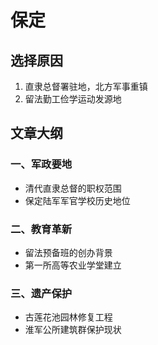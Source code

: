 # 保定

## 选择原因
1. 直隶总督署驻地，北方军事重镇
2. 留法勤工俭学运动发源地

## 文章大纲
### 一、军政要地
- 清代直隶总督的职权范围
- 保定陆军军官学校历史地位

### 二、教育革新
- 留法预备班的创办背景
- 第一所高等农业学堂建立

### 三、遗产保护
- 古莲花池园林修复工程
- 淮军公所建筑群保护现状